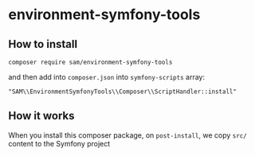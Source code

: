 # environment-symfony-tools

## How to install

`composer require sam/environment-symfony-tools`

and then add into `composer.json` into `symfony-scripts` array:

```
"SAM\\EnvironmentSymfonyTools\\Composer\\ScriptHandler::install"
```

## How it works

When you install this composer package, on `post-install`, we copy `src/` content to the Symfony project
